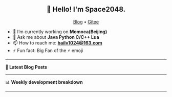 <h2 align="center">👋 Hello! I'm Space2048.</h2>
<p align="center">
  <a href="http://blog.bailv1024.xyz">Blog</a> •
  <a href="https://gitee.com/Baimb">Gitee</a>
</p>


- 🔭 I’m currently working on **Momoca(Beijing)**
- 💬 Ask me about **Java Python C/C++ Lua**
- 📫 How to reach me: **bailv1024@163.com**
- ⚡ Fun fact: Big Fan of the :zap: emoji

-------

**📝 Latest Blog Posts**



-------

📊 **Weekly development breakdown**
<!--START_SECTION:waka-->



<!--END_SECTION:waka-->

-------
